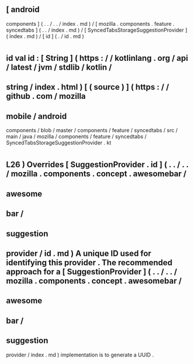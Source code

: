 [
android
-
components
]
(
.
.
/
.
.
/
index
.
md
)
/
[
mozilla
.
components
.
feature
.
syncedtabs
]
(
.
.
/
index
.
md
)
/
[
SyncedTabsStorageSuggestionProvider
]
(
index
.
md
)
/
[
id
]
(
.
/
id
.
md
)
#
id
val
id
:
[
String
]
(
https
:
/
/
kotlinlang
.
org
/
api
/
latest
/
jvm
/
stdlib
/
kotlin
/
-
string
/
index
.
html
)
[
(
source
)
]
(
https
:
/
/
github
.
com
/
mozilla
-
mobile
/
android
-
components
/
blob
/
master
/
components
/
feature
/
syncedtabs
/
src
/
main
/
java
/
mozilla
/
components
/
feature
/
syncedtabs
/
SyncedTabsStorageSuggestionProvider
.
kt
#
L26
)
Overrides
[
SuggestionProvider
.
id
]
(
.
.
/
.
.
/
mozilla
.
components
.
concept
.
awesomebar
/
-
awesome
-
bar
/
-
suggestion
-
provider
/
id
.
md
)
A
unique
ID
used
for
identifying
this
provider
.
The
recommended
approach
for
a
[
SuggestionProvider
]
(
.
.
/
.
.
/
mozilla
.
components
.
concept
.
awesomebar
/
-
awesome
-
bar
/
-
suggestion
-
provider
/
index
.
md
)
implementation
is
to
generate
a
UUID
.
